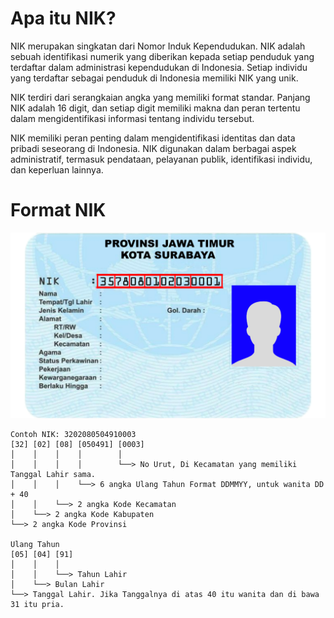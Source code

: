 # Apa itu NIK?
NIK merupakan singkatan dari Nomor Induk Kependudukan. NIK adalah sebuah identifikasi numerik yang diberikan kepada setiap penduduk yang terdaftar dalam administrasi kependudukan di Indonesia. Setiap individu yang terdaftar sebagai penduduk di Indonesia memiliki NIK yang unik.

NIK terdiri dari serangkaian angka yang memiliki format standar. Panjang NIK adalah 16 digit, dan setiap digit memiliki makna dan peran tertentu dalam mengidentifikasi informasi tentang individu tersebut.

NIK memiliki peran penting dalam mengidentifikasi identitas dan data pribadi seseorang di Indonesia. NIK digunakan dalam berbagai aspek administratif, termasuk pendataan, pelayanan publik, identifikasi individu, dan keperluan lainnya.

# Format NIK

![Foto Format NIK di KTP](format_nik_ktp.png)

```
Contoh NIK: 3202080504910003
[32] [02] [08] [050491] [0003]
│    │    │    │        │
│    │    │    │        └──> No Urut, Di Kecamatan yang memiliki Tanggal Lahir sama.
│    │    │    └──> 6 angka Ulang Tahun Format DDMMYY, untuk wanita DD + 40
│    │    └──> 2 angka Kode Kecamatan
│    └──> 2 angka Kode Kabupaten
└──> 2 angka Kode Provinsi

Ulang Tahun
[05] [04] [91]
│    │    │
│    │    └──> Tahun Lahir
│    └──> Bulan Lahir
└──> Tanggal Lahir. Jika Tanggalnya di atas 40 itu wanita dan di bawa 31 itu pria.
```